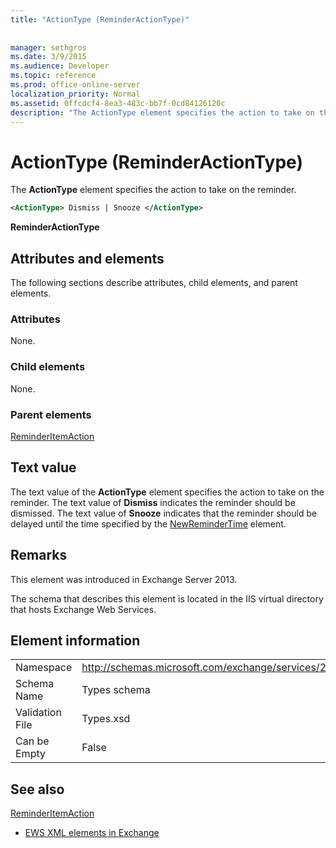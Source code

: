 ```yaml
---
title: "ActionType (ReminderActionType)"
 
 
manager: sethgros
ms.date: 3/9/2015
ms.audience: Developer
ms.topic: reference
ms.prod: office-online-server
localization_priority: Normal
ms.assetid: 0ffcdcf4-8ea3-483c-bb7f-0cd84126120c
description: "The ActionType element specifies the action to take on the reminder."
---
```


# ActionType (ReminderActionType)

The **ActionType** element specifies the action to take on the reminder. 
  
```XML
<ActionType> Dismiss | Snooze </ActionType>
```

 **ReminderActionType**
## Attributes and elements

The following sections describe attributes, child elements, and parent elements.
  
### Attributes

None.
  
### Child elements

None.
  
### Parent elements

[ReminderItemAction](reminderitemaction.md)
  
## Text value

The text value of the **ActionType** element specifies the action to take on the reminder. The text value of **Dismiss** indicates the reminder should be dismissed. The text value of **Snooze** indicates that the reminder should be delayed until the time specified by the [NewReminderTime](newremindertime.md) element. 
  
## Remarks

This element was introduced in Exchange Server 2013.
  
The schema that describes this element is located in the IIS virtual directory that hosts Exchange Web Services.
  
## Element information

|||
|:-----|:-----|
|Namespace  <br/> |http://schemas.microsoft.com/exchange/services/2006/types  <br/> |
|Schema Name  <br/> |Types schema  <br/> |
|Validation File  <br/> |Types.xsd  <br/> |
|Can be Empty  <br/> |False  <br/> |
   
## See also



[ReminderItemAction](reminderitemaction.md)


- [EWS XML elements in Exchange](ews-xml-elements-in-exchange.md)

